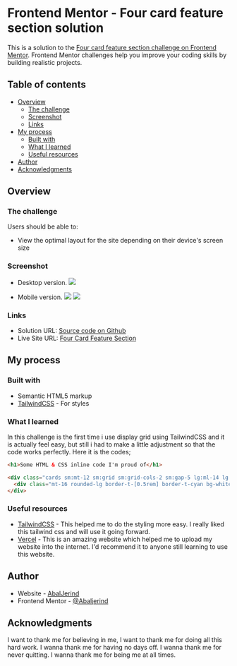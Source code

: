 # Frontend Mentor - Four card feature section solution

This is a solution to the [Four card feature section challenge on Frontend Mentor](https://www.frontendmentor.io/challenges/four-card-feature-section-weK1eFYK). Frontend Mentor challenges help you improve your coding skills by building realistic projects.

## Table of contents

- [Overview](#overview)
  - [The challenge](#the-challenge)
  - [Screenshot](#screenshot)
  - [Links](#links)
- [My process](#my-process)
  - [Built with](#built-with)
  - [What I learned](#what-i-learned)
  - [Useful resources](#useful-resources)
- [Author](#author)
- [Acknowledgments](#acknowledgments)

## Overview

### The challenge

Users should be able to:

- View the optimal layout for the site depending on their device's screen size

### Screenshot

- Desktop version.
  ![](./images/screenshot-four-card-feature-desktop.png)

- Mobile version.
  ![](./images/screenshot-four-card-feature-mobile-1.png)
  ![](./images/screenshot-four-card-feature-mobile-2.png)

### Links

- Solution URL: [Source code on Github](https://github.com/Abaljerind/four-card-feature)
- Live Site URL: [Four Card Feature Section](https://four-card-feature-git-main-abaljerind.vercel.app/)

## My process

### Built with

- Semantic HTML5 markup
- [TailwindCSS](https://tailwindcss.com/) - For styles

### What I learned

In this challenge is the first time i use display grid using TailwindCSS and it is actually feel easy, but still i had to make a little adjustment so that the code works perfectly. Here it is the codes;

```html
<h1>Some HTML & CSS inline code I'm proud of</h1>
```

```html
<div class="cards sm:mt-12 sm:grid sm:grid-cols-2 sm:gap-5 lg:ml-14 lg:grid lg:grid-cols-3 lg:gap-7 2xl:ml-20">
  <div class="mt-16 rounded-lg border-t-[0.5rem] border-t-cyan bg-white shadow-xl sm:mt-8 sm:place-self-start lg:ml-10 lg:mt-5 lg:w-[375px] lg:place-self-center 2xl:ml-20"></div>
</div>
```

### Useful resources

- [TailwindCSS](https://tailwindcss.com/) - This helped me to do the styling more easy. I really liked this tailwind css and will use it going forward.
- [Vercel](https://vercel.com) - This is an amazing website which helped me to upload my website into the internet. I'd recommend it to anyone still learning to use this website.

## Author

- Website - [AbalJerind](https://four-card-feature-git-main-abaljerind.vercel.app/)
- Frontend Mentor - [@Abaljerind](https://www.frontendmentor.io/profile/Abaljerind)

## Acknowledgments

I want to thank me for believing in me, I want to thank me for doing all this hard work. I wanna thank me for having no days off. I wanna thank me for never quitting. I wanna thank me for being me at all times.
